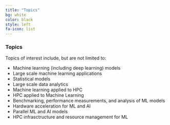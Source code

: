 ```yaml
---
title: "Topics"
bg: white
color: black
style: left
fa-icon: list
---
```


### Topics

Topics of interest include, but are not limited to:

* Machine learning (including deep learning) models
* Large scale machine learning applications
* Statistical models
* Large scale data analytics
* Machine learning applied to HPC
* HPC applied to Machine Learning
* Benchmarking, performance measurements, and analysis of ML models
* Hardware acceleration for ML and AI
* Parallel ML and AI models
* HPC infrasctructure and resource management for ML
